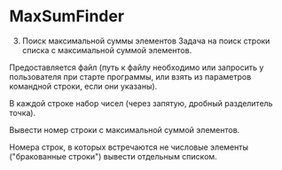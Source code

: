 # MaxSumFinder

3. Поиск максимальной суммы элементов
Задача на поиск строки списка с максимальной суммой элементов. 

Предоставляется файл (путь к файлу необходимо или запросить у пользователя при старте программы, или взять из параметров командной строки, если они указаны).

В каждой строке набор чисел (через запятую, дробный разделитель точка). 

Вывести номер строки с максимальной суммой элементов. 

Номера строк, в которых встречаются не числовые элементы ("бракованные строки") вывести отдельным списком.
